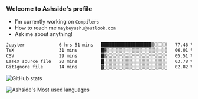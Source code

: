 ### Welcome to Ashside's profile

- I’m currently working on `Compilers`
- How to reach me `maybeyushu@outlook.com`
- Ask me about anything!

<!--START_SECTION:waka-->

```txt
Jupyter             6 hrs 51 mins   ███████████████████▒░░░░░   77.46 %
TeX                 31 mins         █▓░░░░░░░░░░░░░░░░░░░░░░░   06.01 %
CSV                 29 mins         █▒░░░░░░░░░░░░░░░░░░░░░░░   05.51 %
LaTeX source file   20 mins         █░░░░░░░░░░░░░░░░░░░░░░░░   03.78 %
GitIgnore file      14 mins         ▓░░░░░░░░░░░░░░░░░░░░░░░░   02.82 %
```

<!--END_SECTION:waka-->

![GitHub stats](https://github-readme-stats.vercel.app/api?username=Ashside)

![Ashside's Most used languages](https://github-readme-stats.vercel.app/api/top-langs/?username=Ashside&layout=compact&hide_border=true&langs_count=10)


